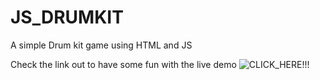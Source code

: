 # JS_DRUMKIT
A simple Drum kit game using HTML and JS

Check the link out to have some fun with the live demo ![CLICK_HERE!!!](https://swapnil-trivedi.github.io/JS_DRUMKIT/)
